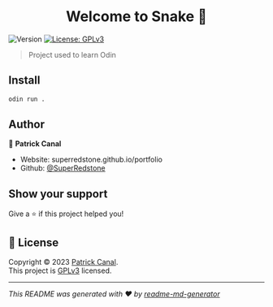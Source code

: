 <h1 align="center">Welcome to Snake 👋</h1>
<p>
  <img alt="Version" src="https://img.shields.io/badge/version-1.0-blue.svg?cacheSeconds=2592000" />
  <a href="https://www.gnu.org/licenses/gpl-3.0.en.html" target="_blank">
    <img alt="License: GPLv3" src="https://img.shields.io/badge/License-GPLv3-yellow.svg" />
  </a>
</p>

> Project used to learn Odin

## Install

```sh
odin run .
```

## Author

👤 **Patrick Canal**

* Website: superredstone.github.io/portfolio
* Github: [@SuperRedstone](https://github.com/SuperRedstone)

## Show your support

Give a ⭐️ if this project helped you!

## 📝 License

Copyright © 2023 [Patrick Canal](https://github.com/SuperRedstone).<br />
This project is [GPLv3](https://www.gnu.org/licenses/gpl-3.0.en.html) licensed.

***
_This README was generated with ❤️ by [readme-md-generator](https://github.com/kefranabg/readme-md-generator)_